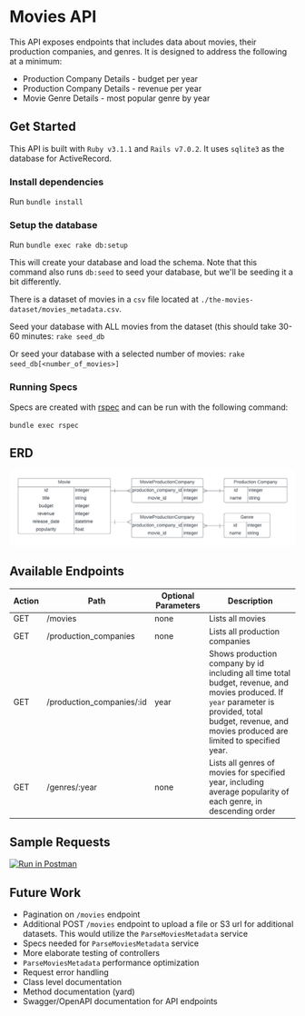 # Movies API

This API exposes endpoints that includes data about movies, their production companies, and genres. It is designed to address
the following at a minimum:

- Production Company Details - budget per year
- Production Company Details - revenue per year
- Movie Genre Details - most popular genre by year

## Get Started

This API is built with `Ruby v3.1.1` and `Rails v7.0.2`.
It uses `sqlite3` as the database for ActiveRecord.

### Install dependencies
  
Run `bundle install`

### Setup the database

Run `bundle exec rake db:setup` 

This will create your database and load the schema. Note that this command also runs `db:seed` to seed your database, but we'll be seeding it a bit differently.

There is a dataset of movies in a `csv` file located at `./the-movies-dataset/movies_metadata.csv`. 

Seed your database with ALL movies from the dataset (this should take 30-60 minutes:
`rake seed_db`

Or seed your database with a selected number of movies:
`rake seed_db[<number_of_movies>]`

### Running Specs

Specs are created with [rspec](https://relishapp.com/rspec/docs/gemversions) and can be run with the following command:

`bundle exec rspec`

## ERD

<img src="./app/assets/movies_api_erd.png" style="max-width: 100%" alt="Movies API ERD">

## Available Endpoints

| Action | Path | Optional Parameters | Description |
| --- | --- | --- | --- |
| GET | /movies | none | Lists all movies |
| GET | /production_companies | none | Lists all production companies |
| GET | /production_companies/:id | year | Shows production company by id including all time total budget, revenue, and movies produced. If `year` parameter is provided, total budget, revenue, and movies produced are limited to specified year. |
| GET | /genres/:year | none | Lists all genres of movies for specified year, including average popularity of each genre, in descending order |

## Sample Requests

[![Run in Postman](https://run.pstmn.io/button.svg)](https://app.getpostman.com/run-collection/acaa0b78676562bae2a9?action=collection%2Fimport)

## Future Work

- Pagination on `/movies` endpoint
- Additional POST `/movies` endpoint to upload a file or S3 url for additional datasets. This would utilize the `ParseMoviesMetadata` service
- Specs needed for `ParseMoviesMetadata` service
- More elaborate testing of controllers
- `ParseMoviesMetadata` performance optimization
- Request error handling 
- Class level documentation
- Method documentation (yard)
- Swagger/OpenAPI documentation for API endpoints